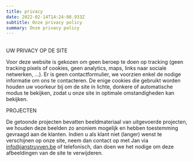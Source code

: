 ```yaml
---
title: privacy
date: 2022-02-14T14:24:08.933Z
subtitle: Onze privacy policy
summary: Onze privacy policy
---
```

\
UW PRIVACY OP DE SITE

Voor deze website is gekozen om geen beroep te doen op tracking (geen tracking pixels of cookies, geen analytics, maps, links naar sociale netwerken, ...).
Er is geen contactformulier, we voorzien enkel de nodige informatie om ons te contacteren.
De enige cookies die gebruikt worden houden uw voorkeur bij om de site in lichte, donkere of automatische modus te bekijken, zodat u onze site in optimale omstandigheden kan bekijken.

PROJECTEN

De getoonde projecten bevatten beeldmateriaal van uitgevoerde projecten, we houden deze beelden zo anoniem mogelijk en hebben toestemming gevraagd aan de klanten.
Indien u als klant niet (langer) wenst te verschijnen op onze site, neem dan contact op met Jan via info@janstruyven.be of telefonisch, dan doen we het nodige om deze afbeeldingen van de site te verwijderen.
